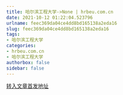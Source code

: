 ```yaml
---
title: 哈尔滨工程大学->None | hrbeu.com.cn
date: 2021-10-12 01:22:04.523796
urlname: feec369da04ce4dd8bd165138a2eda16
slug: feec369da04ce4dd8bd165138a2eda16
tags: 
- 哈尔滨工程大学
categories:
- hrbeu.com.cn
- 哈尔滨工程大学
authorbox: false
sidebar: false
---
```





[转入文章首发地址](https://mp.weixin.qq.com/s/YTFyA-S8SCVigK2Z9FOqaA)